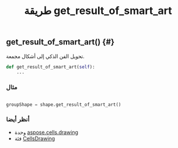﻿---
title: طريقة get_result_of_smart_art
second_title: Aspose.Cells for Python via .NET API المراجع
description:
type: docs
weight: 120
url: /ar/python-net/aspose.cells.drawing/cellsdrawing/get_result_of_smart_art/
is_root: false
---
##  get_result_of_smart_art() {#}
تحويل الفن الذكي إلى أشكال مجمعة.



```python
def get_result_of_smart_art(self):
    ...
```



###  مثال

```python

groupShape = shape.get_result_of_smart_art()

```



###  أنظر أيضا
* وحدة [aspose.cells.drawing](../../)
* فئة [CellsDrawing](/cells/ar/python-net/aspose.cells.drawing/cellsdrawing)
